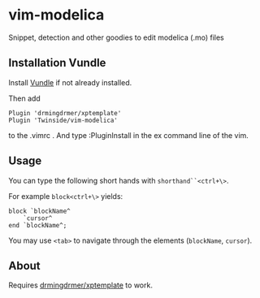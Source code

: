 vim-modelica
============

Snippet, detection and other goodies to edit modelica (.mo) files

## Installation Vundle 
Install [Vundle](https://github.com/gmarik/Vundle.vim) if not already installed.

Then add
```vim
Plugin 'drmingdrmer/xptemplate'
Plugin 'Twinside/vim-modelica'
```
to the .vimrc . And type :PluginInstall in the ex command line of the vim.

## Usage
You can type the following short hands with `shorthand``<ctrl+\>`. 

For example `block<ctrl+\>` yields:
```
block `blockName^
    `cursor^
end `blockName^;
```

You may use `<tab>` to navigate through the elements (`blockName`, `cursor`).

## About
Requires [drmingdrmer/xptemplate](https://github.com/drmingdrmer/xptemplate) to work.
